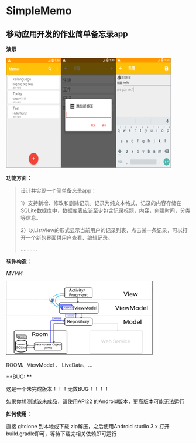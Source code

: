 # SimpleMemo

## 移动应用开发的作业简单备忘录app



**演示**

<img src="/img/one.png" width="150" height="300"><img src="/img/two.png" width="150" height="300"><img src="/img/three.png" width="150" height="300">

**功能方面：**

> 设计并实现一个简单备忘录app：
>
>   1）支持新增、修改和删除记录。记录为纯文本格式，记录的内容存储在SQLite数据库中，数据库表应该至少包含记录标题，内容，创建时间，分类等信息。
>
>   2）以ListView的形式显示当前用户的记录列表，点击某一条记录，可以打开一个新的界面供用户查看、编辑记录。
>
> ...........

**软件构造：**

*MVVM*

<img src="/img/four.png" width="400" height="200">

ROOM、ViewModel 、 LiveData、...



**BUG: **

这是一个未完成版本！！！无数BUG！！！！

如果你想测试该未成品，请使用API22 的Android版本，更高版本可能无法运行



**如何使用：**

直接 gitclone 到本地或下载 zip解压，之后使用Android studio 3.x 打开build.gradle即可，等待下载完相关依赖即可运行
